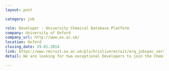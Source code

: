 ```yaml
---
layout: post

category: job

role: Developer - University Chemical Database Platform
company: University of Oxford
company_url: http://www.ox.ac.uk/
location: Oxford
closing_date: 29.01.2014
link: https://www.recruit.ox.ac.uk/pls/hrisliverecruit/erq_jobspec_version_4.jobspec?p_id=111538
detail: We are looking for two exceptional Developers to join the Chemical Database Platform team. You will be proficient across the stack, but since we have 2 vacancies we would be delighted to develop a team with complementary skills if you are each great within your specialisation.

---
```

